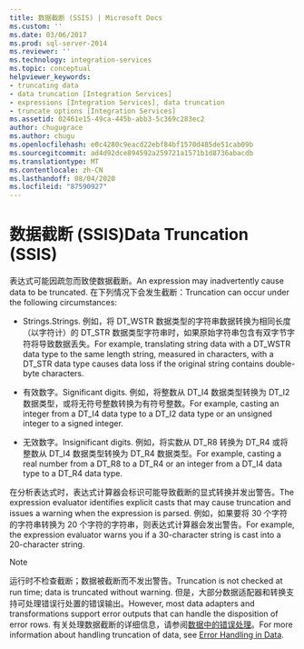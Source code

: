 ```yaml
---
title: 数据截断 (SSIS) | Microsoft Docs
ms.custom: ''
ms.date: 03/06/2017
ms.prod: sql-server-2014
ms.reviewer: ''
ms.technology: integration-services
ms.topic: conceptual
helpviewer_keywords:
- truncating data
- data truncation [Integration Services]
- expressions [Integration Services], data truncation
- truncate options [Integration Services]
ms.assetid: 02461e15-49ca-445b-abb3-5c369c283ec2
author: chugugrace
ms.author: chugu
ms.openlocfilehash: e0c4280c9eacd22ebf84bf1570d485de51cab09b
ms.sourcegitcommit: ad4d92dce894592a259721a1571b1d8736abacdb
ms.translationtype: MT
ms.contentlocale: zh-CN
ms.lasthandoff: 08/04/2020
ms.locfileid: "87590927"
---
```

# <a name="data-truncation-ssis"></a><span data-ttu-id="1ba92-102">数据截断 (SSIS)</span><span class="sxs-lookup"><span data-stu-id="1ba92-102">Data Truncation (SSIS)</span></span>
  <span data-ttu-id="1ba92-103">表达式可能因疏忽而致使数据截断。</span><span class="sxs-lookup"><span data-stu-id="1ba92-103">An expression may inadvertently cause data to be truncated.</span></span> <span data-ttu-id="1ba92-104">在下列情况下会发生截断：</span><span class="sxs-lookup"><span data-stu-id="1ba92-104">Truncation can occur under the following circumstances:</span></span>  
  
-   <span data-ttu-id="1ba92-105">Strings.</span><span class="sxs-lookup"><span data-stu-id="1ba92-105">Strings.</span></span> <span data-ttu-id="1ba92-106">例如，将 DT_WSTR 数据类型的字符串数据转换为相同长度（以字符计）的 DT_STR 数据类型字符串时，如果原始字符串包含有双字节字符将导致数据丢失。</span><span class="sxs-lookup"><span data-stu-id="1ba92-106">For example, translating string data with a DT_WSTR data type to the same length string, measured in characters, with a DT_STR data type causes data loss if the original string contains double-byte characters.</span></span>  
  
-   <span data-ttu-id="1ba92-107">有效数字。</span><span class="sxs-lookup"><span data-stu-id="1ba92-107">Significant digits.</span></span> <span data-ttu-id="1ba92-108">例如，将整数从 DT_I4 数据类型转换为 DT_I2 数据类型，或将无符号整数转换为有符号整数。</span><span class="sxs-lookup"><span data-stu-id="1ba92-108">For example, casting an integer from a DT_I4 data type to a DT_I2 data type or an unsigned integer to a signed integer.</span></span>  
  
-   <span data-ttu-id="1ba92-109">无效数字。</span><span class="sxs-lookup"><span data-stu-id="1ba92-109">Insignificant digits.</span></span> <span data-ttu-id="1ba92-110">例如，将实数从 DT_R8 转换为 DT_R4 或将整数从 DT_I4 数据类型转换为 DT_R4 数据类型。</span><span class="sxs-lookup"><span data-stu-id="1ba92-110">For example, casting a real number from a DT_R8 to a DT_R4 or an integer from a DT_I4 data type to a DT_R4 data type.</span></span>  
  
 <span data-ttu-id="1ba92-111">在分析表达式时，表达式计算器会标识可能导致截断的显式转换并发出警告。</span><span class="sxs-lookup"><span data-stu-id="1ba92-111">The expression evaluator identifies explicit casts that may cause truncation and issues a warning when the expression is parsed.</span></span> <span data-ttu-id="1ba92-112">例如，如果要将 30 个字符的字符串转换为 20 个字符的字符串，则表达式计算器会发出警告。</span><span class="sxs-lookup"><span data-stu-id="1ba92-112">For example, the expression evaluator warns you if a 30-character string is cast into a 20-character string.</span></span>  
  
> [!NOTE]  
>  <span data-ttu-id="1ba92-113">运行时不检查截断；数据被截断而不发出警告。</span><span class="sxs-lookup"><span data-stu-id="1ba92-113">Truncation is not checked at run time; data is truncated without warning.</span></span> <span data-ttu-id="1ba92-114">但是，大部分数据适配器和转换支持可处理错误行处置的错误输出。</span><span class="sxs-lookup"><span data-stu-id="1ba92-114">However, most data adapters and transformations support error outputs that can handle the disposition of error rows.</span></span> <span data-ttu-id="1ba92-115">有关处理数据截断的详细信息，请参阅[数据中的错误处理](../data-flow/error-handling-in-data.md)。</span><span class="sxs-lookup"><span data-stu-id="1ba92-115">For more information about handling truncation of data, see [Error Handling in Data](../data-flow/error-handling-in-data.md).</span></span>  
  
  

